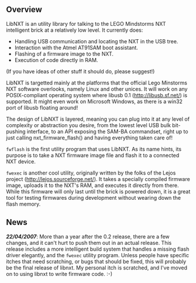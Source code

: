 ## Overview ##

LibNXT is an utility library for talking to the LEGO Mindstorms NXT intelligent brick at a relatively low level. It currently does:

  * Handling USB communication and locating the NXT in the USB tree.
  * Interaction with the Atmel AT91SAM boot assistant.
  * Flashing of a firmware image to the NXT.
  * Execution of code directly in RAM.

(If you have ideas of other stuff it should do, please suggest!)

LibNXT is targetted mainly at the platforms that the official Lego Minstorms NXT software overlooks, namely Linux and other unices. It will work on any POSIX-compliant operating system where libusb 0.1 (http://libusb.sf.net/) is supported. It might even work on Microsoft Windows, as there is a win32 port of libusb floating around!

The design of LibNXT is layered, meaning you can plug into it at any level of complexity or abstraction you desire, from the lowest level USB bulk bit-pushing interface, to an API exposing the SAM-BA commandset, right up to just calling nxt\_firmware\_flash() and having everything taken care of!

`fwflash` is the first utility program that uses LibNXT. As its name hints, its purpose is to take a NXT firmware image file and flash it to a connected NXT device.

`fwexec` is another cool utility, originally written by the folks of the Lejos project (http://lejos.sourceforge.net/). It takes a specially compiled firmware image, uploads it to the NXT's RAM, and executes it directly from there. While this firmware will only last
until the brick is powered down, it is a great tool for testing firmwares during development without wearing down the flash memory.

## News ##

_**22/04/2007**_: More than a year after the 0.2 release, there are a few changes, and it can't hurt to push them out in an actual release. This release includes a more intelligent build system that handles a missing flash driver elegantly, and the `fwexec` utility program. Unless people have specific itches that need scratching, or bugs that should be fixed, this will probably be the final release of libnxt. My personal itch is scratched, and I've moved on to using libnxt to write firmware code. :-)